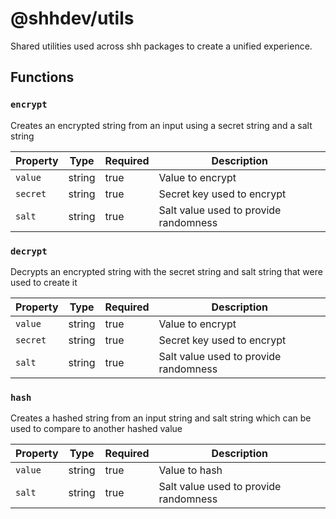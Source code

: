 # @shhdev/utils

Shared utilities used across shh packages to create a unified experience.

## Functions

### `encrypt`

Creates an encrypted string from an input using a secret string and a salt string

| Property | Type | Required | Description |
|---|---|---|---|
| `value` | string | true | Value to encrypt |
| `secret` | string | true | Secret key used to encrypt |
| `salt` | string | true | Salt value used to provide randomness |

### `decrypt`

Decrypts an encrypted string with the secret string and salt string that were used to create it

| Property | Type | Required | Description |
|---|---|---|---|
| `value` | string | true | Value to encrypt |
| `secret` | string | true | Secret key used to encrypt |
| `salt` | string | true | Salt value used to provide randomness |

### `hash`

Creates a hashed string from an input string and salt string which can be used to compare to another hashed value

| Property | Type | Required | Description |
|---|---|---|---|
| `value` | string | true | Value to hash |
| `salt` | string | true | Salt value used to provide randomness |
